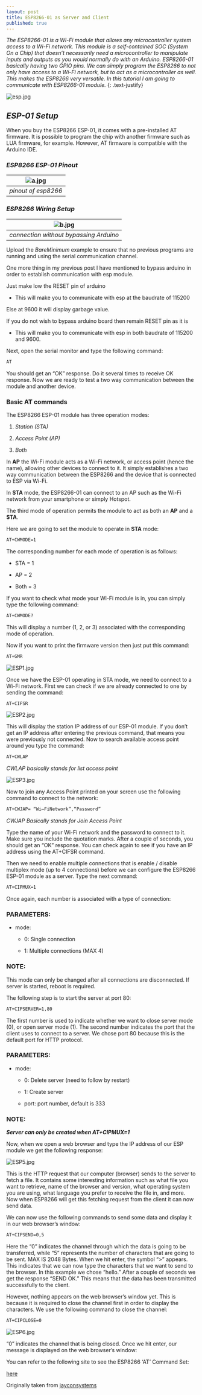 ```yaml
---
layout: post
title: ESP8266-01 as Server and Client
published: true
---
```


_The ESP8266-01 is a Wi-Fi module that allows any microcontroller system access to a Wi-Fi network. This module is a self-contained SOC (System On a Chip) that doesn’t necessarily need a microcontroller to manipulate inputs and outputs as you would normally do with an Arduino. ESP8266-01 basically having two GPIO pins. We can simply program the ESP8266 to not only have access to a Wi-Fi network, but to act as a microcontroller as well. This makes the ESP8266 very versatile. In this tutorial I am going to communicate with ESP8266-01 module._
{: .text-justify}


![esp.jpg](https://lh4.googleusercontent.com/zVT5Jr5yWMWeaseowqlNNKKyJDu3tTSJuRXkr1Zq5t5HitT1rG9lQOVc2C_AV-w9neE=w2400)
<!--more-->
## _ESP-01 Setup_

When you buy the ESP8266 ESP-01, it comes with a pre-installed AT firmware. It is possible to program the chip with another firmware such as LUA firmware, for example. However, AT firmware is compatible with the Arduino IDE.

### _ESP8266 ESP-01 Pinout_


| ![a.jpg](https://lh5.googleusercontent.com/dPFyM8T7KNtYmkOTk5CW2CC1gkWDDYU0FfmeLyJnFfvzd02JOfo2kSDMsImxqk-MV6A=w2400)| 
|:--:| 
| *pinout of esp8266* |


### _ESP8266 Wiring Setup_


| ![b.jpg](https://lh5.googleusercontent.com/-5nusHEhbXfhYLdzaZnuWqJ8ZkP-CKLcp_xpvVr5aqkrpIKEfFkYXibhb6hbwDEogS8=w2400)| 
|:--:| 
| *connection without bypassing Arduino* |


Upload the _BareMinimum_ example to ensure that no previous programs are running and using the serial communication channel.

One more thing in my previous post I have mentioned to bypass arduino in order to establish communication with esp module.

Just make low the RESET pin of arduino

- This will make you to communicate with esp at the baudrate of 115200

Else at 9600 it will display garbage value.

If you do not wish to bypass arduino board then remain RESET pin as it is

- This will make you to communicate with esp in both baudrate of 115200 and 9600.

Next, open the serial monitor and type the following command:

```html
AT
```

You should get an “OK” response. Do it several times to receive OK response. Now we are ready to test a two way communication between the module and another device.

### Basic AT commands  

The ESP8266 ESP-01 module has three operation modes:

1. _Station (STA)_

2. _Access Point (AP)_

3. _Both_

In **AP** the Wi-Fi module acts as a Wi-Fi network, or access point (hence the name), allowing other devices to connect to it. It simply establishes a two way communication between the ESP8266 and the device that is connected to ESP via Wi-Fi.

In **STA** mode, the ESP8266-01 can connect to an AP such as the Wi-Fi network from your smartphone or simply Hotspot.

The third mode of operation permits the module to act as both an **AP** and a **STA**.

Here we are going to set the module to operate in **STA** mode:

```html
AT+CWMODE=1
```

The corresponding number for each mode of operation is as follows:

- STA = 1

- AP = 2

- Both  = 3

If you want to check what mode your Wi-Fi module is in, you can simply type the following command:

```html
AT+CWMODE?
```

This will display a number (1, 2, or 3) associated with the corresponding mode of operation.

Now if you want to print the firmware version then just put this command:

```html
AT+GMR
```


![ESP1.jpg](https://lh5.googleusercontent.com/cQyr81C2KqcOzseFTTL0mZv0AyFnYUOyUQZqcrd823iVbqLJ0a6h499dRrhiZ0WUxd4=w2400)


Once we have the ESP-01 operating in STA mode, we need to connect to a Wi-Fi network. First we can check if we are already connected to one by sending the command:

```html
AT+CIFSR
```


![ESP2.jpg](https://lh3.googleusercontent.com/YWPYSyK5mmh8JaxWpP6Ur7HC3a-ecA13-k0agt9ssktUXU6oR-Yd_1PIJKOjiDDbUnE=w2400)


This will display the station IP address of our ESP-01 module. If you don’t get an IP address after entering the previous command, that means you were previously not connected. Now to search available access point around you type the command:

```html
AT+CWLAP
```

_CWLAP basically stands for list access point_


![ESP3.jpg](https://lh5.googleusercontent.com/-m6gfLkFeIbbPo-EaIpakR--hWVnYemLLJ0ic0u807dr3irYwFAH6WC9Uk_cZA2I8e0=w2400)


Now to join any Access Point printed on your screen use the following command to connect to the network:

```html
AT+CWJAP= “Wi–FiNetwork”,“Password”
```

_CWJAP Basically stands for Join Access Point_


Type the name of your Wi-Fi network and the password to connect to it. Make sure you include the quotation marks. After a couple of seconds, you should get an “OK” response. You can check again to see if you have an IP address using the AT+CIFSR command.

Then we need to enable multiple connections that is enable / disable multiplex mode (up to 4 connections) before we can configure the ESP8266 ESP-01 module as a server. Type the next command:

```html
AT+CIPMUX=1
```

Once again, each number is associated with a type of connection:

### PARAMETERS:
- mode:

    - 0: Single connection

    - 1: Multiple connections (MAX 4)

### NOTE:
This mode can only be changed after all connections are disconnected. If server is started, reboot is required.

The following step is to start the server at port 80:

```html
AT+CIPSERVER=1,80
```

The first number is used to indicate whether we want to close server mode (0), or open server mode (1). The second number indicates the port that the client uses to connect to a server. We chose port 80 because this is the default port for HTTP protocol.

### PARAMETERS:
- mode:

	- 0: Delete server (need to follow by restart)

	- 1: Create server

	- port: port number, default is 333

### NOTE:
**_Server can only be created when AT+CIPMUX=1_**

Now, when we open a web browser and type the IP address of our ESP module we get the following response:


![ESP5.jpg](https://lh4.googleusercontent.com/RJLO8leUSSP4bIB2nEPCimEl5Wib_B2esXSPpF5OQx4VD-TlbVdcJRndGiLYimbtyA4=w2400)


This is the HTTP request that our computer (browser) sends to the server to fetch a file. It contains some interesting information such as what file you want to retrieve, name of the browser and version, what operating system you are using, what language you prefer to receive the file in, and more. Now when ESP8266 will get this fetching request from the client it can now send data.

We can now use the following commands to send some data and display it in our web browser’s window:

```html
AT+CIPSEND=0,5
```

Here the “0” indicates the channel through which the data is going to be transferred,  while “5” represents the number of characters that are going to be sent. MAX IS 2048 Bytes. When we hit enter, the symbol “>” appears. This indicates that we can now type the characters that we want to send to the browser. In this example we chose “hello.” After a couple of seconds we get the response “SEND OK.” This means that the data has been transmitted successfully to the client.

However, nothing appears on the web browser’s window yet. This is because it is required to close the channel first in order to display the characters. We use the following command to close the channel:

```html
AT+CIPCLOSE=0
```


![ESP6.jpg](https://lh6.googleusercontent.com/_zKSCI5MhU8JAW9UrsC_OrM3MyQasGY0FGPoygj--jo3nbyLWhocXhykEUQ9I4UdDd8=w2400)


“0” indicates the channel that is being closed. Once we hit enter, our message is displayed on the web browser’s window:

You can refer to the following site to see the ESP8266 ‘AT’ Command Set:

[here](https://room-15.github.io/blog/2015/03/26/esp8266-at-command-reference/)

Originally taken from [jayconsystems](www.jayconsystems.com)







